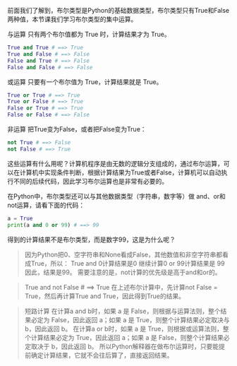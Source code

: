 前面我们了解到，布尔类型是Python的基础数据类型，布尔类型只有True和False两种值，本节课我们学习布尔类型的集中运算。

与运算
只有两个布尔值都为 True 时，计算结果才为 True。
```python
True and True # ==> True
True and False # ==> False
False and True # ==> False
False and False # ==> False
```
或运算
只要有一个布尔值为 True，计算结果就是 True。
```python
True or True # ==> True
True or False # ==> True
False or True # ==> True
False or False # ==> False
```
非运算
把True变为False，或者把False变为True：
```python
not True # ==> False
not False # ==> True
```
这些运算有什么用呢？计算机程序是由无数的逻辑分支组成的，通过布尔运算，可以在计算机中实现条件判断，根据计算结果为True或者False，计算机可以自动执行不同的后续代码，因此学习布尔运算也是非常有必要的。

在Python中，布尔类型还可以与其他数据类型（字符串，数字等）做 and、or和not运算，请看下面的代码：
```python
a = True
print(a and 0 or 99) # ==> 99
```
得到的计算结果不是布尔类型，而是数字99，这是为什么呢？

>因为Python把0、空字符串和None看成False，其他数值和非空字符串都看成True，所以：
True and 0计算结果是0 
继续计算0 or 99计算结果是 99 
因此，结果是99。
需要注意的是，not计算的优先级是高于and和or的。

>True and not False # ==> True
在上述布尔计算中，先计算not False = True，然后再计算True and True，因此得到True的结果。

>短路计算
在计算a and b时，如果 a 是 False，则根据与运算法则，整个结果必定为 False，因此返回 a；如果 a 是 True，则整个计算结果必定取决与 b，因此返回 b。
在计算a or b时，如果 a 是 True，则根据或运算法则，整个计算结果必定为 True，因此返回 a；如果 a 是 False，则整个计算结果必定取决于 b，因此返回 b。
所以Python解释器在做布尔运算时，只要能提前确定计算结果，它就不会往后算了，直接返回结果。